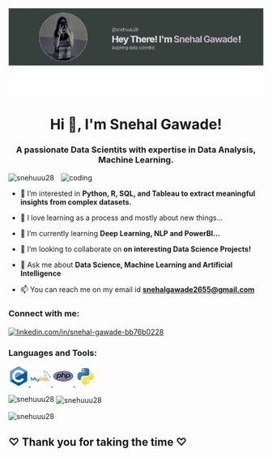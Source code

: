 ![logo](https://github.com/snehuuu28/snehuuu28/blob/main/image.png)
<h1 align="center">Hi 👋, I'm Snehal Gawade!</h1>
<h3 align="center">A passionate Data Scientits with expertise in Data Analysis, Machine Learning.</h3>
<img align="right" alt="coding" width="400" src="https://cdn.dribbble.com/users/1857592/screenshots/3848396/character-typing.gif">
<p align="left"> <img src="https://komarev.com/ghpvc/?username=snehuuu28&label=Profile%20views&color=0e75b6&style=flat" alt="snehuuu28" /> </p>

- 👀 I’m interested in **Python, R, SQL, and Tableau to extract meaningful insights from complex datasets.**

- 🌱 I love learning as a process and mostly about new things...

- 🌱 I’m currently learning **Deep Learning, NLP and PowerBI...**


- 👯 I’m looking to collaborate on **on interesting Data Science Projects!**

- 💬 Ask me about **Data Science, Machine Learning and Artificial Intelligence**

- 📫 You can reach me on my email id **snehalgawade2655@gmail.com**

<h3 align="left">Connect with me:</h3>
<p align="left">
<a href="https://linkedin.com/in/linkedin.com/in/snehal-gawade-bb76b0228" target="blank"><img align="center" src="https://raw.githubusercontent.com/rahuldkjain/github-profile-readme-generator/master/src/images/icons/Social/linked-in-alt.svg" alt="linkedin.com/in/snehal-gawade-bb76b0228" height="30" width="40" /></a>
</p>

<h3 align="left">Languages and Tools:</h3>
<p align="left"> <a href="https://www.cprogramming.com/" target="_blank" rel="noreferrer"> <img src="https://raw.githubusercontent.com/devicons/devicon/master/icons/c/c-original.svg" alt="c" width="40" height="40"/> </a> <a href="https://www.mysql.com/" target="_blank" rel="noreferrer"> <img src="https://raw.githubusercontent.com/devicons/devicon/master/icons/mysql/mysql-original-wordmark.svg" alt="mysql" width="40" height="40"/> </a> <a href="https://www.php.net" target="_blank" rel="noreferrer"> <img src="https://raw.githubusercontent.com/devicons/devicon/master/icons/php/php-original.svg" alt="php" width="40" height="40"/> </a> <a href="https://www.python.org" target="_blank" rel="noreferrer"> <img src="https://raw.githubusercontent.com/devicons/devicon/master/icons/python/python-original.svg" alt="python" width="40" height="40"/> </a> </p>

<p><img align="left" src="https://github-readme-stats.vercel.app/api/top-langs?username=snehuuu28&show_icons=true&locale=en&layout=compact" alt="snehuuu28" /></p>

<p>&nbsp;<img align="center" src="https://github-readme-stats.vercel.app/api?username=snehuuu28&show_icons=true&locale=en" alt="snehuuu28" /></p>

<p><img align="center" src="https://github-readme-streak-stats.herokuapp.com/?user=snehuuu28&" alt="snehuuu28" /></p>



**<h2>♡ Thank you for taking the time ♡**



